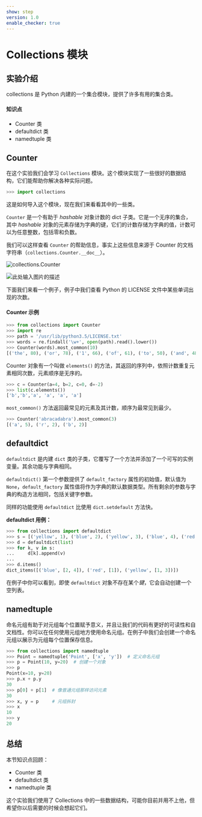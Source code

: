 ```yaml
---
show: step
version: 1.0
enable_checker: true
---
```


# Collections 模块

## 实验介绍

collections 是 Python 内建的一个集合模块，提供了许多有用的集合类。

#### 知识点

- Counter 类
- defaultdict 类
- namedtuple 类

## Counter

在这个实验我们会学习 `Collections` 模块。这个模块实现了一些很好的数据结构，它们能帮助你解决各种实际问题。

```python
>>> import collections
```

这是如何导入这个模块，现在我们来看看其中的一些类。

`Counter` 是一个有助于 *hashable* 对象计数的 dict 子类。它是一个无序的集合，其中 *hashable* 对象的元素存储为字典的键，它们的计数存储为字典的值，计数可以为任意整数，包括零和负数。

我们可以这样查看 `Counter` 的帮助信息，事实上这些信息来源于 Counter 的文档字符串（`collections.Counter.__doc__`）。

![collections.Counter](https://doc.shiyanlou.com/document-uid82374labid2048timestamp1489548309649.png/wm)

![此处输入图片的描述](https://doc.shiyanlou.com/document-uid212737labid2048timestamp1471419648033.png/wm)

下面我们来看一个例子，例子中我们查看 Python 的 LICENSE 文件中某些单词出现的次数。

#### Counter 示例

```python
>>> from collections import Counter
>>> import re
>>> path = '/usr/lib/python3.5/LICENSE.txt'
>>> words = re.findall('\w+', open(path).read().lower())
>>> Counter(words).most_common(10)
[('the', 80), ('or', 78), ('1', 66), ('of', 61), ('to', 50), ('and', 48), ('python', 46), ('in', 38), ('license', 37), ('any', 37)]
```

Counter 对象有一个叫做 `elements()` 的方法，其返回的序列中，依照计数重复元素相同次数，元素顺序是无序的。

```python
>>> c = Counter(a=4, b=2, c=0, d=-2)
>>> list(c.elements())
['b','b','a', 'a', 'a', 'a']
```

`most_common()` 方法返回最常见的元素及其计数，顺序为最常见到最少。

```python
>>> Counter('abracadabra').most_common(3)
[('a', 5), ('r', 2), ('b', 2)]
```

## defaultdict

`defaultdict` 是内建 `dict` 类的子类，它覆写了一个方法并添加了一个可写的实例变量。其余功能与字典相同。

`defaultdict()` 第一个参数提供了 `default_factory` 属性的初始值，默认值为 `None`，`default_factory` 属性值将作为字典的默认数据类型。所有剩余的参数与字典的构造方法相同，包括关键字参数。

同样的功能使用 `defaultdict` 比使用 `dict.setdefault` 方法快。

**defaultdict 用例：**

```python
>>> from collections import defaultdict
>>> s = [('yellow', 1), ('blue', 2), ('yellow', 3), ('blue', 4), ('red', 1)]
>>> d = defaultdict(list)
>>> for k, v in s:
...     d[k].append(v)
...
>>> d.items()
dict_items([('blue', [2, 4]), ('red', [1]), ('yellow', [1, 3])])
```

在例子中你可以看到，即使 `defaultdict` 对象不存在某个*键*，它会自动创建一个空列表。

## namedtuple

命名元组有助于对元组每个位置赋予意义，并且让我们的代码有更好的可读性和自文档性。你可以在任何使用元组地方使用命名元组。在例子中我们会创建一个命名元组以展示为元组每个位置保存信息。

```python
>>> from collections import namedtuple
>>> Point = namedtuple('Point', ['x', 'y'])  # 定义命名元组
>>> p = Point(10, y=20)  # 创建一个对象
>>> p
Point(x=10, y=20)
>>> p.x + p.y
30
>>> p[0] + p[1]  # 像普通元组那样访问元素
30
>>> x, y = p     # 元组拆封
>>> x
10
>>> y
20
```

## 总结

本节知识点回顾：

- Counter 类
- defaultdict 类
- namedtuple 类

这个实验我们使用了 Collections 中的一些数据结构，可能你目前并用不上他，但希望你以后需要的时候会想起它们。